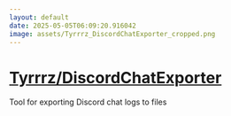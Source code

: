 ```yaml
---
layout: default
date: 2025-05-05T06:09:20.916042
image: assets/Tyrrrz_DiscordChatExporter_cropped.png
---
```


# [Tyrrrz/DiscordChatExporter](https://github.com/Tyrrrz/DiscordChatExporter)

Tool for exporting Discord chat logs to files
